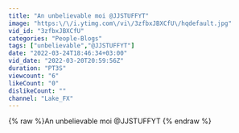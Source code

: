 ```yaml
---
title: "An unbelievable moi @JJSTUFFYT"
image: "https:\/\/i.ytimg.com\/vi\/3zfbxJBXCfU\/hqdefault.jpg"
vid_id: "3zfbxJBXCfU"
categories: "People-Blogs"
tags: ["unbelievable","@JJSTUFFYT"]
date: "2022-03-24T18:46:34+03:00"
vid_date: "2022-03-20T20:59:56Z"
duration: "PT3S"
viewcount: "6"
likeCount: "0"
dislikeCount: ""
channel: "Lake_FX"
---
```

{% raw %}An unbelievable moi @JJSTUFFYT {% endraw %}

